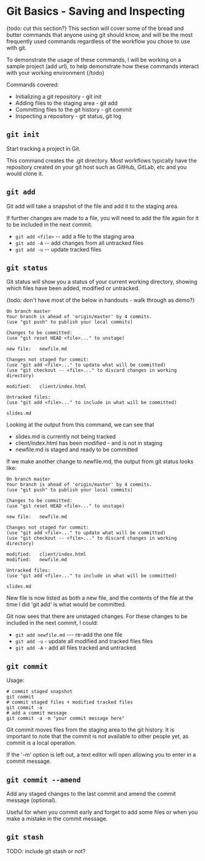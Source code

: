 # Git Basics - Saving and Inspecting

{todo: cut this section?}
This section will cover some of the bread and butter commands that
anyone using git should know, and will be the most frequently used
commands regardless of the workflow you chose to use with git.

To demonstrate the usage of these commands, I will be working on a
sample project (add url), to help demonstrate how these commands
interact with your working environment
{/todo}

Commands covered:

- Initializing a git repository - git init
- Adding files to the staging area - git add
- Committing files to the git history - git commit
- Inspecting a repository - git status, git log

`git init`
----------

Start tracking a project in Git.

This command creates the .git directory. Most workflows typically have the repository created on your git host such as GitHub, GitLab, etc and you would clone it.

`git add`
---------

Git add will take a snapshot of the file and add it to the staging area.

If further changes are made to a file,  you will need to add the file
again for it to be included in the next commit.

- `git add <file>` -- add a file to the staging area
- `git add -A` -- add changes from all untracked files
- `git add -u` -- update tracked files

`git status`
------------

Git status will show you a status of your current working directory,
showing which files have been added, modified or untracked.

{todo: don't have most of the below in handouts - walk through as demo?}

```
On branch master
Your branch is ahead of 'origin/master' by 4 commits.
(use "git push" to publish your local commits)

Changes to be committed:
(use "git reset HEAD <file>..." to unstage)

new file:   newfile.md

Changes not staged for commit:
(use "git add <file>..." to update what will be committed)
(use "git checkout -- <file>..." to discard changes in working directory)

modified:   client/index.html

Untracked files:
(use "git add <file>..." to include in what will be committed)

slides.md
```

Looking at the output from this command, we can see that

* slides.md is
currently not being tracked
* client/index.html has been modified - and is not in staging
* newfile.md is staged and ready to be committed

If we make another change to newfile.md, the output from git status
looks like:

``` {.bash}
On branch master
Your branch is ahead of 'origin/master' by 4 commits.
(use "git push" to publish your local commits)

Changes to be committed:
(use "git reset HEAD <file>..." to unstage)

new file:   newfile.md

Changes not staged for commit:
(use "git add <file>..." to update what will be committed)
(use "git checkout -- <file>..." to discard changes in working directory)

modified:   client/index.html
modified:   newfile.md

Untracked files:
(use "git add <file>..." to include in what will be committed)

slides.md
```

New file is now listed as both a new file, and the contents of the file
at the time I did 'git add' is what would be committed.

Git now sees that there are unstaged changes. For these changes to be included in the next commit, I could:

* `git add newfile.md` --- re-add the one file
* `git add -u` - update all modified and tracked files files
* `git add -A` - add all files tracked and untracked


`git commit`
------------

Usage:
```
# commit staged snapshot
git commit
# commit staged files + modified tracked files
git commit -a
# add a commit message
git commit -a -m "your commit message here"
```

Git commit moves files from the staging area to the git history. It is important to note that the commit is not available to other people yet, as commit is a local operation.

If the '-m' option is left out, a text editor will open allowing you to enter in a commit message.

`git commit --amend`
--------------------

Add any staged changes to the last commit and amend the commit message (optional).

Useful for when you commit early and forget to add some files or when you make a mistake in the commit message.

`git stash`
-----------

TODO: include git stash or not?
